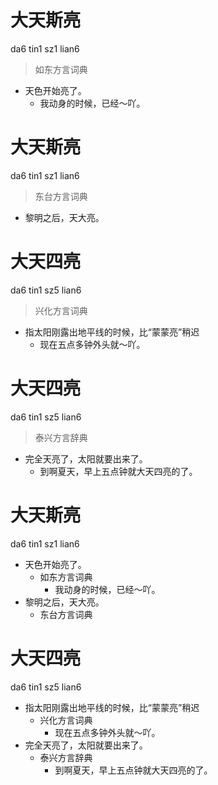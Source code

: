 # 大天斯亮
da6 tin1 sz1 lian6
> 如东方言词典
- 天色开始亮了。
  - 我动身的时候，已经～吖。

# 大天斯亮
da6 tin1 sz1 lian6
> 东台方言词典
- 黎明之后，天大亮。

# 大天四亮
da6 tin1 sz5 lian6
> 兴化方言词典
- 指太阳刚露出地平线的时候，比“蒙蒙亮”稍迟
  - 现在五点多钟外头就～吖。

# 大天四亮
da6 tin1 sz5 lian6
> 泰兴方言辞典
- 完全天亮了，太阳就要出来了。
  - 到啊夏天，早上五点钟就大天四亮的了。
<!--
TODO 读音未核实
-->

# 大天斯亮
da6 tin1 sz1 lian6
+ 天色开始亮了。
  * 如东方言词典
    - 我动身的时候，已经～吖。
+ 黎明之后，天大亮。
  * 东台方言词典

# 大天四亮
da6 tin1 sz5 lian6
+ 指太阳刚露出地平线的时候，比“蒙蒙亮”稍迟
  * 兴化方言词典
    - 现在五点多钟外头就～吖。
+ 完全天亮了，太阳就要出来了。
  * 泰兴方言辞典
    - 到啊夏天，早上五点钟就大天四亮的了。
